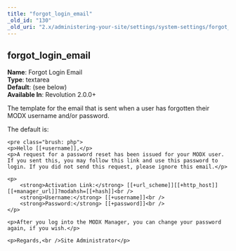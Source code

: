 ```yaml
---
title: "forgot_login_email"
_old_id: "130"
_old_uri: "2.x/administering-your-site/settings/system-settings/forgot_login_email"
---
```


forgot\_login\_email
--------------------

**Name**: Forgot Login Email   
**Type**: textarea   
**Default**: (see below)   
**Available In**: Revolution 2.0.0+

The template for the email that is sent when a user has forgotten their MODX username and/or password.

The default is:

```
<pre class="brush: php">
<p>Hello [[+username]],</p>
<p>A request for a password reset has been issued for your MODX user. If you sent this, you may follow this link and use this password to login. If you did not send this request, please ignore this email.</p>

<p>
    <strong>Activation Link:</strong> [[+url_scheme]][[+http_host]][[+manager_url]]?modahsh=[[+hash]]<br />
    <strong>Username:</strong> [[+username]]<br />
    <strong>Password:</strong> [[+password]]<br />
</p>

<p>After you log into the MODX Manager, you can change your password again, if you wish.</p>

<p>Regards,<br />Site Administrator</p>

```